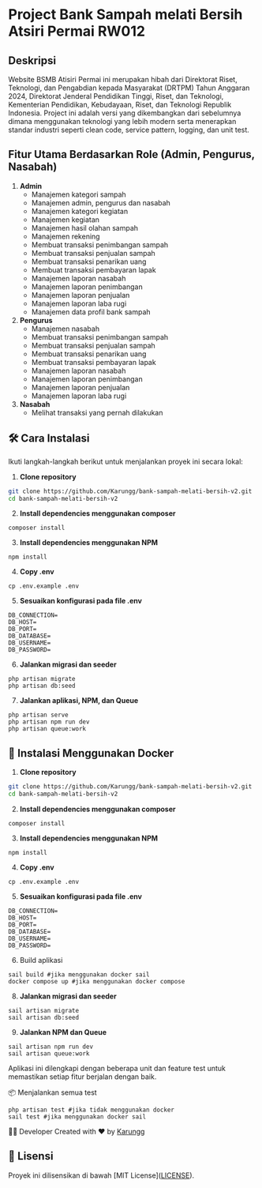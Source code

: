 # Project Bank Sampah melati Bersih Atsiri Permai RW012

## Deskripsi

Website BSMB Atisiri Permai ini merupakan hibah dari Direktorat Riset, Teknologi, dan Pengabdian kepada Masyarakat (DRTPM) Tahun Anggaran 2024, Direktorat Jenderal Pendidikan Tinggi, Riset, dan Teknologi, Kementerian Pendidikan, Kebudayaan, Riset, dan Teknologi Republik Indonesia. Project ini adalah versi yang dikembangkan dari sebelumnya dimana menggunakan teknologi yang lebih modern serta menerapkan standar industri seperti clean code, service pattern, logging, dan unit test.

## Fitur Utama Berdasarkan Role (Admin, Pengurus, Nasabah)
1. **Admin**
    - Manajemen kategori sampah
    - Manajemen admin, pengurus dan nasabah
    - Manajemen kategori kegiatan
    - Manajemen kegiatan
    - Manajemen hasil olahan sampah
    - Manajemen rekening
    - Membuat transaksi penimbangan sampah
    - Membuat transaksi penjualan sampah
    - Membuat transaksi penarikan uang
    - Membuat transaksi pembayaran lapak
    - Manajemen laporan nasabah
    - Manajemen laporan penimbangan
    - Manajemen laporan penjualan
    - Manajemen laporan laba rugi
    - Manajemen data profil bank sampah
2. **Pengurus**
    - Manajemen nasabah
    - Membuat transaksi penimbangan sampah
    - Membuat transaksi penjualan sampah
    - Membuat transaksi penarikan uang
    - Membuat transaksi pembayaran lapak
    - Manajemen laporan nasabah
    - Manajemen laporan penimbangan
    - Manajemen laporan penjualan
    - Manajemen laporan laba rugi
3. **Nasabah**
    - Melihat transaksi yang pernah dilakukan

## 🛠️ Cara Instalasi

Ikuti langkah-langkah berikut untuk menjalankan proyek ini secara lokal:

1. **Clone repository**
```bash
git clone https://github.com/Karungg/bank-sampah-melati-bersih-v2.git
cd bank-sampah-melati-bersih-v2
```
2. **Install dependencies menggunakan composer**
```
composer install
```
3. **Install dependencies menggunakan NPM**
```
npm install
```
4. **Copy .env**
```
cp .env.example .env
```
5. **Sesuaikan konfigurasi pada file .env**
```
DB_CONNECTION=
DB_HOST=
DB_PORT=
DB_DATABASE=
DB_USERNAME=
DB_PASSWORD=
```
6. **Jalankan migrasi dan seeder**
```
php artisan migrate
php artisan db:seed
```
7. **Jalankan aplikasi, NPM, dan Queue**
```
php artisan serve
php artisan npm run dev
php artisan queue:work
```

## 🐳 Instalasi Menggunakan Docker
1. **Clone repository**
```bash
git clone https://github.com/Karungg/bank-sampah-melati-bersih-v2.git
cd bank-sampah-melati-bersih-v2
```
2. **Install dependencies menggunakan composer**
```
composer install
```
3. **Install dependencies menggunakan NPM**
```
npm install
```
4. **Copy .env**
```
cp .env.example .env
```
5. **Sesuaikan konfigurasi pada file .env**
```
DB_CONNECTION=
DB_HOST=
DB_PORT=
DB_DATABASE=
DB_USERNAME=
DB_PASSWORD=
```
6. Build aplikasi
```
sail build #jika menggunakan docker sail
docker compose up #jika menggunakan docker compose

```
8. **Jalankan migrasi dan seeder**
```
sail artisan migrate
sail artisan db:seed
```
9. **Jalankan NPM dan Queue**
```
sail artisan npm run dev
sail artisan queue:work
```

Aplikasi ini dilengkapi dengan beberapa unit dan feature test untuk memastikan setiap fitur berjalan dengan baik.

📦 Menjalankan semua test
```
php artisan test #jika tidak menggunakan docker
sail test #jika menggunakan docker sail
```

👨‍💻 Developer
Created with ❤️ by <a href="https://github.com/Karungg">Karungg</a>

## 📄 Lisensi

Proyek ini dilisensikan di bawah [MIT License](<a href="https://github.com/Karungg/bank-sampah-melati-bersih-v2?tab=MIT-1-ov-file">LICENSE</a>).
